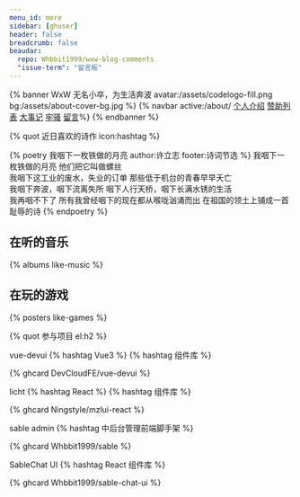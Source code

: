 ```yaml
---
menu_id: more
sidebar: [ghuser]
header: false
breadcrumb: false
beaudar:
  repo: Whbbit1999/wxw-blog-comments
  "issue-term": "留言板"
---
```


{% banner WxW 无名小卒，为生活奔波 avatar:/assets/codelogo-fill.png bg:/assets/about-cover-bg.jpg %}
{% navbar active:/about/ [个人介绍](/about/) [赞助列表](/about/sponsor.html) [大事记](/about/timeline.html) [牢骚](/about/sao.html) [留言](#comments)%}
{% endbanner %}

<!--
{% banner bg:/assets/whbbit.jpg %}
{% navbar active:/about/ [个人介绍](/about/) [友链](/friends/) [留言](#comments) [GitHub](https://github.com/xaoxuu/) [赞助列表](/support/) [大事记](/about/timeline)%}
{% endbanner %} -->

<!-- {% quot 人生 icon:hashtag el:h2 %} -->

<!-- 幼时离家求学，每半月而还。青年求学县城，中等偏下。时临高考，名落孙山。技术学院，荒废三年。三月工厂生活，深入人间，感身薄体弱，叹人生之困苦。游学半年，找到程序工作，努力工作，认真学习，小有成果。

叹人生之事，努力坚持遂能成之八九。在此勉励诸君，切勿轻言放弃。 -->

{% quot 近日喜欢的诗作 icon:hashtag %}

{% poetry 我咽下一枚铁做的月亮 author:许立志 footer:诗词节选 %}
我咽下一枚铁做的月亮
他们把它叫做螺丝
<br />
我咽下这工业的废水，失业的订单
那些低于机台的青春早早夭亡
<br />
我咽下奔波，咽下流离失所
咽下人行天桥，咽下长满水锈的生活
<br />
我再咽不下了
所有我曾经咽下的现在都从喉咙汹涌而出
在祖国的领土上铺成一首
耻辱的诗
{% endpoetry %}

<!-- > 曾经短暂在钢厂工作过的我感触颇深 -->

## 在听的音乐

{% albums like-music %}

## 在玩的游戏

{% posters like-games %}

{% quot 参与项目  el:h2 %}

vue-devui {% hashtag Vue3 %} {% hashtag 组件库 %}

{% ghcard DevCloudFE/vue-devui %}

licht {% hashtag React %} {% hashtag 组件库 %}

{% ghcard Ningstyle/mzlui-react %}

sable admin {% hashtag 中后台管理前端脚手架 %}

{% ghcard Whbbit1999/sable %}

SableChat UI {% hashtag React 组件库 %}

{% ghcard Whbbit1999/sable-chat-ui %}
